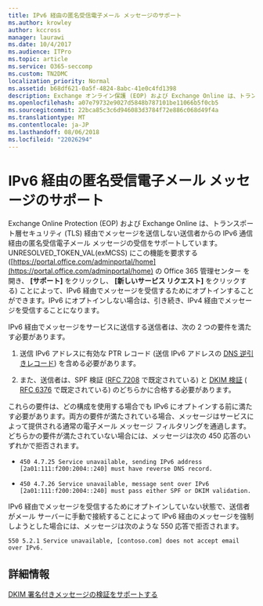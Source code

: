 ```yaml
---
title: IPv6 経由の匿名受信電子メール メッセージのサポート
ms.author: krowley
author: kccross
manager: laurawi
ms.date: 10/4/2017
ms.audience: ITPro
ms.topic: article
ms.service: O365-seccomp
ms.custom: TN2DMC
localization_priority: Normal
ms.assetid: b68df621-0a5f-4824-8abc-41e0c4fd1398
description: Exchange オンライン保護 (EOP) および Exchange Online は、トランスポート層セキュリティ (TLS) 経由でメッセージを送信しないユーザーの送信者からの IPv6 通信経由の匿名の受信電子メール メッセージの受信をサポートします。ことができますオプトイン UNRESOLVED_TOKEN_VAL(exMCSS) から Office 365 の管理センターを開くことでこの機能を要求することによって、IPv6 経由でメッセージを受信するhttps://portal.office.com/adminportal/home、サポートをクリックし、新しいサービス要求) します。しないに IPv6 の場合、IPv4 経由でメッセージを受信する続行するでしょう。
ms.openlocfilehash: a07e79732e9027d5848b787101be11066b5f0cb5
ms.sourcegitcommit: 22bca85c3c6d946083d3784f72e886c068d49f4a
ms.translationtype: MT
ms.contentlocale: ja-JP
ms.lasthandoff: 08/06/2018
ms.locfileid: "22026294"
---
```

# <a name="support-for-anonymous-inbound-email-messages-over-ipv6"></a>IPv6 経由の匿名受信電子メール メッセージのサポート

Exchange Online Protection (EOP) および Exchange Online は、トランスポート層セキュリティ (TLS) 経由でメッセージを送信しない送信者からの IPv6 通信経由の匿名受信電子メール メッセージの受信をサポートしています。UNRESOLVED_TOKEN_VAL(exMCSS) にこの機能を要求する ([https://portal.office.com/adminportal/home](https://portal.office.com/adminportal/home) の Office 365 管理センター を開き、 **[サポート]** をクリックし、 **[新しいサービス リクエスト]** をクリックする) ことによって、IPv6 経由でメッセージを受信するためにオプトインすることができます。IPv6 にオプトインしない場合は、引き続き、IPv4 経由でメッセージを受信することになります。
  
IPv6 経由でメッセージをサービスに送信する送信者は、次の 2 つの要件を満たす必要があります。
  
1. 送信 IPv6 アドレスに有効な PTR レコード (送信 IPv6 アドレスの [DNS 逆引きレコード](https://en.wikipedia.org/wiki/Reverse_DNS_lookup)) を含める必要があります。 
    
2. また、送信者は、SPF 検証 ([RFC 7208](https://tools.ietf.org/html/rfc7208) で既定されている) と [DKIM 検証](http://dkim.org/) ( [RFC 6376](https://www.rfc-editor.org/rfc/rfc6376.txt) で既定されている) のどちらかに合格する必要があります。
    
これらの要件は、どの構成を使用する場合でも IPv6 にオプトインする前に満たす必要があります。両方の要件が満たされている場合、メッセージはサービスによって提供される通常の電子メール メッセージ フィルタリングを通過します。どちらかの要件が満たされていない場合には、メッセージは次の 450 応答のいずれかで拒否されます。
  
-  `450 4.7.25 Service unavailable, sending IPv6 address [2a01:111:f200:2004::240] must have reverse DNS record.`
    
-  `450 4.7.26 Service unavailable, message sent over IPv6 [2a01:111:f200:2004::240] must pass either SPF or DKIM validation.`
    
IPv6 経由でメッセージを受信するためにオプトインしていない状態で、送信者がメール サーバーに手動で接続することによって IPv6 経由のメッセージを強制しようとした場合には、メッセージは次のような 550 応答で拒否されます。
  
 `550 5.2.1 Service unavailable, [contoso.com] does not accept email over IPv6.`
  
## <a name="for-more-information"></a>詳細情報

[DKIM 署名付きメッセージの検証をサポートする](support-for-validation-of-dkim-signed-messages.md)
  

